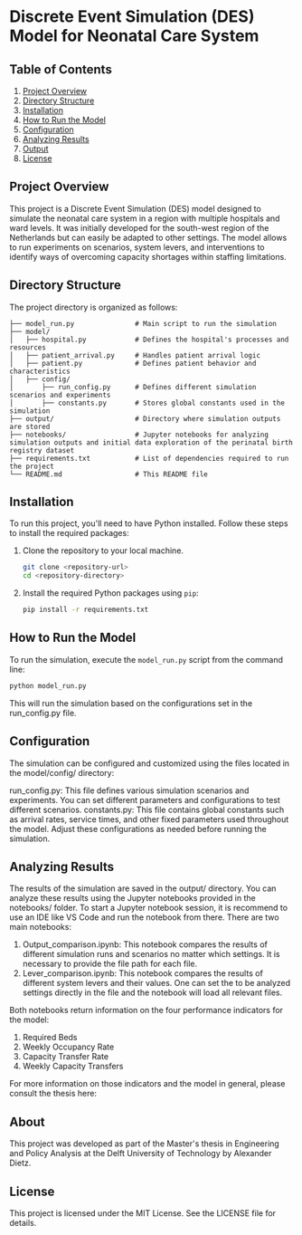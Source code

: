 # Discrete Event Simulation (DES) Model for Neonatal Care System

## Table of Contents
1. [Project Overview](#project-overview)
2. [Directory Structure](#directory-structure)
3. [Installation](#installation)
4. [How to Run the Model](#how-to-run-the-model)
5. [Configuration](#configuration)
6. [Analyzing Results](#analyzing-results)
7. [Output](#output)
8. [License](#license)

## Project Overview
This project is a Discrete Event Simulation (DES) model designed to simulate the neonatal care system in a region with multiple hospitals and ward levels. It was initially developed for the south-west region of the Netherlands but can easily be adapted to other settings. The model allows to run experiments on scenarios, system levers, and interventions to identify ways of overcoming capacity shortages within staffing limitations.


## Directory Structure

The project directory is organized as follows:

```
├── model_run.py               # Main script to run the simulation
├── model/
│   ├── hospital.py            # Defines the hospital's processes and resources
│   ├── patient_arrival.py     # Handles patient arrival logic
│   ├── patient.py             # Defines patient behavior and characteristics
│   ├── config/
│       ├── run_config.py      # Defines different simulation scenarios and experiments
│       ├── constants.py       # Stores global constants used in the simulation
├── output/                    # Directory where simulation outputs are stored
├── notebooks/                 # Jupyter notebooks for analyzing simulation outputs and initial data exploration of the perinatal birth registry dataset
├── requirements.txt           # List of dependencies required to run the project
└── README.md                  # This README file
```


## Installation
To run this project, you'll need to have Python installed. Follow these steps to install the required packages:

1. Clone the repository to your local machine.
    ```bash
    git clone <repository-url>
    cd <repository-directory>
    ```

2. Install the required Python packages using `pip`:
    ```bash
    pip install -r requirements.txt
    ```

## How to Run the Model
To run the simulation, execute the `model_run.py` script from the command line:

```bash
python model_run.py

```
This will run the simulation based on the configurations set in the run_config.py file.

## Configuration
The simulation can be configured and customized using the files located in the model/config/ directory:

run_config.py: This file defines various simulation scenarios and experiments. You can set different parameters and configurations to test different scenarios.
constants.py: This file contains global constants such as arrival rates, service times, and other fixed parameters used throughout the model.
Adjust these configurations as needed before running the simulation.


## Analyzing Results
The results of the simulation are saved in the output/ directory. You can analyze these results using the Jupyter notebooks provided in the notebooks/ folder.
To start a Jupyter notebook session, it is recommend to use an IDE like VS Code and run the notebook from there.
There are two main notebooks:
1. Output_comparison.ipynb: This notebook compares the results of different simulation runs and scenarios no matter which settings. It is necessary to provide the file path for each file.
2. Lever_comparison.ipynb: This notebook compares the results of different system levers and their values. One can set the to be analyzed settings directly in the file and the notebook will load all relevant files.

Both notebooks return information on the four performance indicators for the model:
1. Required Beds
2. Weekly Occupancy Rate
3. Capacity Transfer Rate
4. Weekly Capacity Transfers

For more information on those indicators and the model in general, please consult the thesis here:

## About
This project was developed as part of the Master's thesis in Engineering and Policy Analysis at the Delft University of Technology by Alexander Dietz.

## License
This project is licensed under the MIT License. See the LICENSE file for details.

